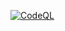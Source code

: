 [![CodeQL](https://github.com/smellygoat1/www.wigloo.com/actions/workflows/codeql.yml/badge.svg)](https://github.com/smellygoat1/www.wigloo.com/actions/workflows/codeql.yml)

